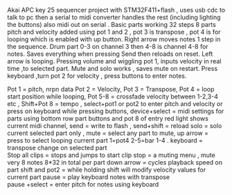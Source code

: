 Akai APC key 25 sequencer project with STM32F411+flash , uses usb cdc to talk to pc then a serial to midi converter handles the rest (including lighting the buttons) also midi out on serial   .
Basic parts working 32 steps 8 parts pitch and velocity added using pot 1 and 2  , pot 3 is transpose , pot 4 is for looping which is enabled with up button. Right arrow moves notes 1 step in the sequence.  Drum part 0-3 on channel 3 then 4-8 is channel 4-8 for notes.  Saves everything when pressing Send then reloads on reset. Left arrow is looping. Pressing volume and wiggling pot 1, inputs velocity in real time ,to selected part.
Mute and solo works , saves mute on restart. Press keyboard ,turn pot 2 for velocity , press buttons to enter notes. 



Pot 1 = pitch, nrpn data 
Pot 2 = Velocity,
Pot 3 = Transpose, 
Pot 4 = loop start position while looping, 
Pot 5-8 = crossfade  velocity between 1-2,3-4 etc  , 
Shift+Pot 8 = tempo , select+pot1 or pot2  to enter pitch and velocity or press on keyboard while pressing buttons, 
device+select = midi settings for parts using bottom row part buttons and pot 8 of entry red light shows current midi channel, 
send = write to flash , 
send+shift = reload 
solo = solo current selected part only , 
mute = select any part to mute, 
up arrow = press to select looping current part 1=pot4 2-5=bar 1-4 . 
keyboard = transpose change on selected part  
Stop all clips = stops and jumps to start 
clip stop = a muting menu , mute very 8 notes 8*32 in total per part 
down arrow = cycles playback speed on part 
shift and pot2 = while holding shift will modify velocity values for current part 
pause = play keyboard notes with transpose  
pause +select = enter pitch for notes using keyboard 
